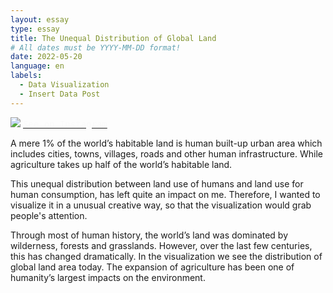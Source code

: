 ```yaml
---
layout: essay
type: essay
title: The Unequal Distribution of Global Land
# All dates must be YYYY-MM-DD format!
date: 2022-05-20
language: en
labels:
  - Data Visualization
  - Insert Data Post
---
```


<div class="ui medium left floated image">
  <img src="https://raw.githubusercontent.com/duygudgd/insert-data/ad0f1d98e3d4e42a68e88556d6147c05524df32f/dataviz-archive/land-use-realities/20220520_LandUseRealities.jpg">
   <a href="https://www.instagram.com/p/CdyPERnDSg2/?igshid=MDJmNzVkMjY=" class="ui bottom attached black label">
     <span style="color: #fafafa; font-family: 'Source Code Pro', monospace;"> <i class="large instagram icon"></i> See on Instagram </span>
   </a>
</div>

A mere 1% of the world’s habitable land is human built-up urban area which includes cities, towns, villages, roads and other human infrastructure. While agriculture takes up half of the world’s habitable land.

This unequal distribution between land use of humans and land use for human consumption, has left quite an impact on me. Therefore, I wanted to visualize it in a unusual creative way, so that the visualization would grab people's attention.

Through most of human history, the world’s land was dominated by wilderness, forests and grasslands. However, over the last few centuries, this has changed dramatically. In the visualization we see the distribution of global land area today. The expansion of agriculture has been one of humanity’s largest impacts on the environment.




